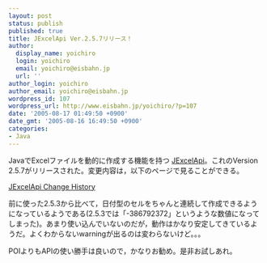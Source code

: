 ```yaml
---
layout: post
status: publish
published: true
title: JExcelApi Ver.2.5.7リリース！
author:
  display_name: yoichiro
  login: yoichiro
  email: yoichiro@eisbahn.jp
  url: ''
author_login: yoichiro
author_email: yoichiro@eisbahn.jp
wordpress_id: 107
wordpress_url: http://www.eisbahn.jp/yoichiro/?p=107
date: '2005-08-17 01:49:50 +0900'
date_gmt: '2005-08-16 16:49:50 +0900'
categories:
- Java
---
```


JavaでExcelファイルを動的に作成する機能を持つ
[JExcelApi](http://jexcelapi.sourceforge.net/)。これのVersion 2.5.7がリリースされた。変更内容は，以下のページで見ることができる。

[JExcelApi Change History](http://www.andykhan.com/jexcelapi/changehistory.html)

前に使った2.5.3から比べて，日付型のセルをちゃんと連続して作成できるようになっているようである(2.5.3では「-386792372」というような数値になってしまった)。あまり使い込んでいないのだが，動作はかなり安定してきているようだ。よくわからないwarningが出るのは変わらないけど。。。

POIよりもAPIの使い勝手は良いので，かなりお勧め。是非お試しあれ。
